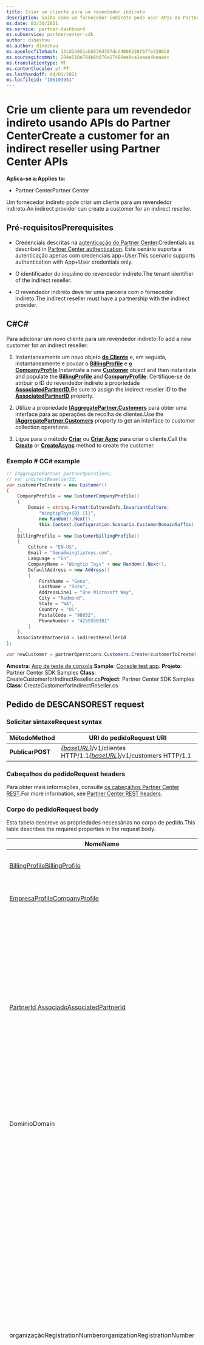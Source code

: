 ```yaml
---
title: Criar um cliente para um revendedor indireto
description: Saiba como um fornecedor indireto pode usar APIs do Partner Center para criar um cliente para um revendedor indireto.
ms.date: 03/30/2021
ms.service: partner-dashboard
ms.subservice: partnercenter-sdk
author: dineshvu
ms.author: dineshvu
ms.openlocfilehash: 13cd1b051abb536d397dcd4000228f67fe3206b8
ms.sourcegitcommit: 204e518e794b6b076a17488ee9ca1aaaa4beaaec
ms.translationtype: MT
ms.contentlocale: pt-PT
ms.lasthandoff: 04/01/2021
ms.locfileid: "106103951"
---
```

# <a name="create-a-customer-for-an-indirect-reseller-using-partner-center-apis"></a><span data-ttu-id="55205-103">Crie um cliente para um revendedor indireto usando APIs do Partner Center</span><span class="sxs-lookup"><span data-stu-id="55205-103">Create a customer for an indirect reseller using Partner Center APIs</span></span>

<span data-ttu-id="55205-104">**Aplica-se a:**</span><span class="sxs-lookup"><span data-stu-id="55205-104">**Applies to:**</span></span>

- <span data-ttu-id="55205-105">Partner Center</span><span class="sxs-lookup"><span data-stu-id="55205-105">Partner Center</span></span>

<span data-ttu-id="55205-106">Um fornecedor indireto pode criar um cliente para um revendedor indireto.</span><span class="sxs-lookup"><span data-stu-id="55205-106">An indirect provider can create a customer for an indirect reseller.</span></span>

## <a name="prerequisites"></a><span data-ttu-id="55205-107">Pré-requisitos</span><span class="sxs-lookup"><span data-stu-id="55205-107">Prerequisites</span></span>

- <span data-ttu-id="55205-108">Credenciais descritas na [autenticação do Partner Center](partner-center-authentication.md).</span><span class="sxs-lookup"><span data-stu-id="55205-108">Credentials as described in [Partner Center authentication](partner-center-authentication.md).</span></span> <span data-ttu-id="55205-109">Este cenário suporta a autenticação apenas com credenciais app+User.</span><span class="sxs-lookup"><span data-stu-id="55205-109">This scenario supports authentication with App+User credentials only.</span></span>

- <span data-ttu-id="55205-110">O identificador do inquilino do revendedor indireto.</span><span class="sxs-lookup"><span data-stu-id="55205-110">The tenant identifier of the indirect reseller.</span></span>

- <span data-ttu-id="55205-111">O revendedor indireto deve ter uma parceria com o fornecedor indireto.</span><span class="sxs-lookup"><span data-stu-id="55205-111">The indirect reseller must have a partnership with the indirect provider.</span></span>

## <a name="c"></a><span data-ttu-id="55205-112">C\#</span><span class="sxs-lookup"><span data-stu-id="55205-112">C\#</span></span>

<span data-ttu-id="55205-113">Para adicionar um novo cliente para um revendedor indireto:</span><span class="sxs-lookup"><span data-stu-id="55205-113">To add a new customer for an indirect reseller:</span></span>

1. <span data-ttu-id="55205-114">Instantaneamente um novo objeto [**de Cliente**](/dotnet/api/microsoft.store.partnercenter.models.customers.customer) e, em seguida, instantaneamente e povoar o [**BillingProfile**](/dotnet/api/microsoft.store.partnercenter.models.customers.customerbillingprofile) e [**o CompanyProfile**](/dotnet/api/microsoft.store.partnercenter.models.customers.customercompanyprofile).</span><span class="sxs-lookup"><span data-stu-id="55205-114">Instantiate a new [**Customer**](/dotnet/api/microsoft.store.partnercenter.models.customers.customer) object and then instantiate and populate the [**BillingProfile**](/dotnet/api/microsoft.store.partnercenter.models.customers.customerbillingprofile) and [**CompanyProfile**](/dotnet/api/microsoft.store.partnercenter.models.customers.customercompanyprofile).</span></span> <span data-ttu-id="55205-115">Certifique-se de atribuir o ID do revendedor indireto à propriedade [**AssociatedPartnerID.**](/dotnet/api/microsoft.store.partnercenter.models.customers.customer.associatedpartnerid)</span><span class="sxs-lookup"><span data-stu-id="55205-115">Be sure to assign the indirect reseller ID to the [**AssociatedPartnerID**](/dotnet/api/microsoft.store.partnercenter.models.customers.customer.associatedpartnerid) property.</span></span>

2. <span data-ttu-id="55205-116">Utilize a propriedade [**IAggregatePartner.Customers**](/dotnet/api/microsoft.store.partnercenter.ipartner.customers) para obter uma interface para as operações de recolha de clientes.</span><span class="sxs-lookup"><span data-stu-id="55205-116">Use the [**IAggregatePartner.Customers**](/dotnet/api/microsoft.store.partnercenter.ipartner.customers) property to get an interface to customer collection operations.</span></span>

3. <span data-ttu-id="55205-117">Ligue para o método [**Criar**](/dotnet/api/microsoft.store.partnercenter.genericoperations.ientitycreateoperations-2.create) ou [**Criar Aync**](/dotnet/api/microsoft.store.partnercenter.genericoperations.ientitycreateoperations-2.createasync) para criar o cliente.</span><span class="sxs-lookup"><span data-stu-id="55205-117">Call the [**Create**](/dotnet/api/microsoft.store.partnercenter.genericoperations.ientitycreateoperations-2.create) or [**CreateAsync**](/dotnet/api/microsoft.store.partnercenter.genericoperations.ientitycreateoperations-2.createasync) method to create the customer.</span></span>

### <a name="c-example"></a><span data-ttu-id="55205-118">Exemplo \# C</span><span class="sxs-lookup"><span data-stu-id="55205-118">C\# example</span></span>

``` csharp
// IAggregatePartner partnerOperations;
// var indirectResellerId;
var customerToCreate = new Customer()
{
    CompanyProfile = new CustomerCompanyProfile()
    {
        Domain = string.Format(CultureInfo.InvariantCulture,
            "WingtipToys{0}.{1}",
            new Random().Next(),
            this.Context.Configuration.Scenario.CustomerDomainSuffix)
    },
    BillingProfile = new CustomerBillingProfile()
    {
        Culture = "EN-US",
        Email = "Gena@wingtiptoys.com",
        Language = "En",
        CompanyName = "Wingtip Toys" + new Random().Next(),
        DefaultAddress = new Address()
        {
            FirstName = "Gena",
            LastName = "Soto",
            AddressLine1 = "One Microsoft Way",
            City = "Redmond",
            State = "WA",
            Country = "US",
            PostalCode = "98052",
            PhoneNumber = "4255550101"
        }
    },
    AssociatedPartnerId = indirectResellerId
};

var newCustomer = partnerOperations.Customers.Create(customerToCreate);
```

<span data-ttu-id="55205-119">**Amostra**: [App de teste de consola](console-test-app.md).</span><span class="sxs-lookup"><span data-stu-id="55205-119">**Sample**: [Console test app](console-test-app.md).</span></span> <span data-ttu-id="55205-120">**Projeto**: Partner Center SDK Samples **Class**: CreateCustomerforIndirectReseller.cs</span><span class="sxs-lookup"><span data-stu-id="55205-120">**Project**: Partner Center SDK Samples **Class**: CreateCustomerforIndirectReseller.cs</span></span>

## <a name="rest-request"></a><span data-ttu-id="55205-121">Pedido de DESCANSO</span><span class="sxs-lookup"><span data-stu-id="55205-121">REST request</span></span>

### <a name="request-syntax"></a><span data-ttu-id="55205-122">Solicitar sintaxe</span><span class="sxs-lookup"><span data-stu-id="55205-122">Request syntax</span></span>

| <span data-ttu-id="55205-123">Método</span><span class="sxs-lookup"><span data-stu-id="55205-123">Method</span></span>   | <span data-ttu-id="55205-124">URI do pedido</span><span class="sxs-lookup"><span data-stu-id="55205-124">Request URI</span></span>                                                       |
|----------|-------------------------------------------------------------------|
| <span data-ttu-id="55205-125">**Publicar**</span><span class="sxs-lookup"><span data-stu-id="55205-125">**POST**</span></span> | <span data-ttu-id="55205-126">[*{baseURL}*](partner-center-rest-urls.md)/v1/clientes HTTP/1.1</span><span class="sxs-lookup"><span data-stu-id="55205-126">[*{baseURL}*](partner-center-rest-urls.md)/v1/customers HTTP/1.1</span></span> |

### <a name="request-headers"></a><span data-ttu-id="55205-127">Cabeçalhos do pedido</span><span class="sxs-lookup"><span data-stu-id="55205-127">Request headers</span></span>

<span data-ttu-id="55205-128">Para obter mais informações, consulte [os cabeçalhos Partner Center REST](headers.md).</span><span class="sxs-lookup"><span data-stu-id="55205-128">For more information, see [Partner Center REST headers](headers.md).</span></span>

### <a name="request-body"></a><span data-ttu-id="55205-129">Corpo do pedido</span><span class="sxs-lookup"><span data-stu-id="55205-129">Request body</span></span>

<span data-ttu-id="55205-130">Esta tabela descreve as propriedades necessárias no corpo de pedido.</span><span class="sxs-lookup"><span data-stu-id="55205-130">This table describes the required properties in the request body.</span></span>

| <span data-ttu-id="55205-131">Nome</span><span class="sxs-lookup"><span data-stu-id="55205-131">Name</span></span>                                          | <span data-ttu-id="55205-132">Tipo</span><span class="sxs-lookup"><span data-stu-id="55205-132">Type</span></span>   | <span data-ttu-id="55205-133">Necessário</span><span class="sxs-lookup"><span data-stu-id="55205-133">Required</span></span> | <span data-ttu-id="55205-134">Descrição</span><span class="sxs-lookup"><span data-stu-id="55205-134">Description</span></span>                                                                                                                                                                                                                                                                                                                                           |
|-----------------------------------------------|--------|----------|-------------------------------------------------------------------------------------------------------------------------------------------------------------------------------------------------------------------------------------------------------------------------------------------------------------------------------------------------------|
| [<span data-ttu-id="55205-135">BillingProfile</span><span class="sxs-lookup"><span data-stu-id="55205-135">BillingProfile</span></span>](#billing-profile)             | <span data-ttu-id="55205-136">objeto</span><span class="sxs-lookup"><span data-stu-id="55205-136">object</span></span> | <span data-ttu-id="55205-137">Yes</span><span class="sxs-lookup"><span data-stu-id="55205-137">Yes</span></span>      | <span data-ttu-id="55205-138">A informação do perfil de faturação do cliente.</span><span class="sxs-lookup"><span data-stu-id="55205-138">The customer's billing profile information.</span></span>                                                                                                                                                                                                                                                                                                           |
| [<span data-ttu-id="55205-139">EmpresaProfile</span><span class="sxs-lookup"><span data-stu-id="55205-139">CompanyProfile</span></span>](#company-profile)             | <span data-ttu-id="55205-140">objeto</span><span class="sxs-lookup"><span data-stu-id="55205-140">object</span></span> | <span data-ttu-id="55205-141">Yes</span><span class="sxs-lookup"><span data-stu-id="55205-141">Yes</span></span>      | <span data-ttu-id="55205-142">Informação do perfil da empresa do cliente.</span><span class="sxs-lookup"><span data-stu-id="55205-142">The customer's company profile information.</span></span>                                                               
| [<span data-ttu-id="55205-143">PartnerId Associado</span><span class="sxs-lookup"><span data-stu-id="55205-143">AssociatedPartnerId</span></span>](customer-resources.md#customer) | <span data-ttu-id="55205-144">string</span><span class="sxs-lookup"><span data-stu-id="55205-144">string</span></span> | <span data-ttu-id="55205-145">Yes</span><span class="sxs-lookup"><span data-stu-id="55205-145">Yes</span></span>      | <span data-ttu-id="55205-146">O iD do revendedor indireto.</span><span class="sxs-lookup"><span data-stu-id="55205-146">The indirect reseller ID.</span></span> <span data-ttu-id="55205-147">O revendedor indireto, tal como indicado pelo ID aqui fornecido, deve ter uma parceria com o fornecedor indireto ou o pedido falhará.</span><span class="sxs-lookup"><span data-stu-id="55205-147">The indirect reseller as indicated by the ID supplied here must have a partnership with the indirect provider or the request will fail.</span></span> <span data-ttu-id="55205-148">Note também que se o valor AssociatedPartnerId não for fornecido, o cliente é criado como cliente direto do fornecedor indireto e não como revendedor indireto.</span><span class="sxs-lookup"><span data-stu-id="55205-148">Also note that if the AssociatedPartnerId value isn't supplied, the customer is created as a direct customer of the indirect provider rather than the indirect reseller.</span></span> |
|<span data-ttu-id="55205-149">Domínio</span><span class="sxs-lookup"><span data-stu-id="55205-149">Domain</span></span>| <span data-ttu-id="55205-150">String</span><span class="sxs-lookup"><span data-stu-id="55205-150">String</span></span>| <span data-ttu-id="55205-151">Yes</span><span class="sxs-lookup"><span data-stu-id="55205-151">Yes</span></span>|<span data-ttu-id="55205-152">O nome de domínio do cliente, como contoso.onmicrosoft.com.</span><span class="sxs-lookup"><span data-stu-id="55205-152">The customer's domain name, such as contoso.onmicrosoft.com.</span></span>|
|<span data-ttu-id="55205-153">organizaçãoRegistrationNumber</span><span class="sxs-lookup"><span data-stu-id="55205-153">organizationRegistrationNumber</span></span>|    <span data-ttu-id="55205-154">string</span><span class="sxs-lookup"><span data-stu-id="55205-154">string</span></span>|<span data-ttu-id="55205-155">Yes</span><span class="sxs-lookup"><span data-stu-id="55205-155">Yes</span></span>|     <span data-ttu-id="55205-156">Número de registo da organização do cliente (também referido como número INN em determinados países).</span><span class="sxs-lookup"><span data-stu-id="55205-156">The customer’s organization registration number (also referred to as INN number in certain countries).</span></span> <span data-ttu-id="55205-157">Apenas necessário para a empresa/organização do cliente localizada nos seguintes países: Arménia(AM), Azerbaijão(AZ), Bielorrússia(BY), Hungria (HU), Cazaquistão(KZ), Quirguistão(KG), Moldávia (MD), Rússia(RU), Tajiquistão(TJ), Uz, Ucrânia(UA), Índia, Brasil, África do Sul, Polónia, Emirados Árabes Unidos, Arábia Saudita, Arábia Saudita,</span><span class="sxs-lookup"><span data-stu-id="55205-157">Only required for customer’s company/organization located in the following countries: Armenia(AM), Azerbaijan(AZ), Belarus(BY), Hungary(HU), Kazakhstan(KZ), Kyrgyzstan(KG), Moldova(MD), Russia(RU), Tajikistan(TJ), Uzbekistan(UZ), Ukraine(UA), India, Brazil, South Africa, Poland, United Arab Emirates, Saudi Arabia, Turkey, Thailand, Vietnam, Myanmar, Iraq, South Sudan and Venezuela.</span></span> <span data-ttu-id="55205-158">Para a empresa/organização do cliente localizada noutros países este é um campo opcional.</span><span class="sxs-lookup"><span data-stu-id="55205-158">For customer’s company/organization located in other countries this is an optional field.</span></span>|



#### <a name="billing-profile"></a><span data-ttu-id="55205-159">Perfil de faturação</span><span class="sxs-lookup"><span data-stu-id="55205-159">Billing profile</span></span>

<span data-ttu-id="55205-160">Esta tabela descreve os campos mínimos exigidos do recurso [CustomerBillingProfile](customer-resources.md#customerbillingprofile) necessário para criar um novo cliente.</span><span class="sxs-lookup"><span data-stu-id="55205-160">This table describes the minimum required fields from the [CustomerBillingProfile](customer-resources.md#customerbillingprofile) resource needed to create a new customer.</span></span>

| <span data-ttu-id="55205-161">Nome</span><span class="sxs-lookup"><span data-stu-id="55205-161">Name</span></span>             | <span data-ttu-id="55205-162">Tipo</span><span class="sxs-lookup"><span data-stu-id="55205-162">Type</span></span>                                     | <span data-ttu-id="55205-163">Necessário</span><span class="sxs-lookup"><span data-stu-id="55205-163">Required</span></span> | <span data-ttu-id="55205-164">Descrição</span><span class="sxs-lookup"><span data-stu-id="55205-164">Description</span></span>                                                                                                                                                                                                     |
|------------------|------------------------------------------|----------|-----------------------------------------------------------------------------------------------------------------------------------------------------------------------------------------------------------------|
| <span data-ttu-id="55205-165">e-mail</span><span class="sxs-lookup"><span data-stu-id="55205-165">email</span></span>            | <span data-ttu-id="55205-166">string</span><span class="sxs-lookup"><span data-stu-id="55205-166">string</span></span>                                   | <span data-ttu-id="55205-167">Yes</span><span class="sxs-lookup"><span data-stu-id="55205-167">Yes</span></span>      | <span data-ttu-id="55205-168">O endereço de e-mail do cliente.</span><span class="sxs-lookup"><span data-stu-id="55205-168">The customer's email address.</span></span>                                                                                                                                                                                   |
| <span data-ttu-id="55205-169">cultura</span><span class="sxs-lookup"><span data-stu-id="55205-169">culture</span></span>          | <span data-ttu-id="55205-170">string</span><span class="sxs-lookup"><span data-stu-id="55205-170">string</span></span>                                   | <span data-ttu-id="55205-171">Yes</span><span class="sxs-lookup"><span data-stu-id="55205-171">Yes</span></span>      | <span data-ttu-id="55205-172">A sua cultura preferida para a comunicação e a moeda, como "en-US".</span><span class="sxs-lookup"><span data-stu-id="55205-172">Their preferred culture for communication and currency, such as "en-US".</span></span> <span data-ttu-id="55205-173">Consulte [o Partner Center com línguas e locais apoiados](partner-center-supported-languages-and-locales.md) para as culturas apoiadas.</span><span class="sxs-lookup"><span data-stu-id="55205-173">See [Partner Center supported languages and locales](partner-center-supported-languages-and-locales.md) for the supported cultures.</span></span> |
| <span data-ttu-id="55205-174">language</span><span class="sxs-lookup"><span data-stu-id="55205-174">language</span></span>         | <span data-ttu-id="55205-175">string</span><span class="sxs-lookup"><span data-stu-id="55205-175">string</span></span>                                   | <span data-ttu-id="55205-176">Yes</span><span class="sxs-lookup"><span data-stu-id="55205-176">Yes</span></span>      | <span data-ttu-id="55205-177">A linguagem padrão.</span><span class="sxs-lookup"><span data-stu-id="55205-177">The default language.</span></span> <span data-ttu-id="55205-178">Dois códigos linguísticos de caracteres (por exemplo `en` `fr` ou) são suportados.</span><span class="sxs-lookup"><span data-stu-id="55205-178">Two character language codes (for example `en` or `fr`) are supported.</span></span>                                                                                                                                |
| <span data-ttu-id="55205-179">nome da empresa \_</span><span class="sxs-lookup"><span data-stu-id="55205-179">company\_name</span></span>    | <span data-ttu-id="55205-180">string</span><span class="sxs-lookup"><span data-stu-id="55205-180">string</span></span>                                   | <span data-ttu-id="55205-181">Yes</span><span class="sxs-lookup"><span data-stu-id="55205-181">Yes</span></span>      | <span data-ttu-id="55205-182">O nome de empresa/organização registado.</span><span class="sxs-lookup"><span data-stu-id="55205-182">The registered company/organization name.</span></span>                                                                                                                                                                       |
| <span data-ttu-id="55205-183">endereço padrão \_</span><span class="sxs-lookup"><span data-stu-id="55205-183">default\_address</span></span> | [<span data-ttu-id="55205-184">Endereço</span><span class="sxs-lookup"><span data-stu-id="55205-184">Address</span></span>](utility-resources.md#address) | <span data-ttu-id="55205-185">Yes</span><span class="sxs-lookup"><span data-stu-id="55205-185">Yes</span></span>      | <span data-ttu-id="55205-186">O endereço registado da empresa/organização do cliente.</span><span class="sxs-lookup"><span data-stu-id="55205-186">The registered address of the customer's company/organization.</span></span> <span data-ttu-id="55205-187">Consulte o recurso [Address](utility-resources.md#address) para obter informações sobre eventuais limitações de comprimento.</span><span class="sxs-lookup"><span data-stu-id="55205-187">See the [Address](utility-resources.md#address) resource for information on any length limitations.</span></span>                                             |

#### <a name="company-profile"></a><span data-ttu-id="55205-188">Perfil da empresa</span><span class="sxs-lookup"><span data-stu-id="55205-188">Company profile</span></span>

<span data-ttu-id="55205-189">Esta tabela descreve os campos mínimos exigidos do recurso [CustomerCompanyProfile](customer-resources.md#customercompanyprofile) necessário para criar um novo cliente.</span><span class="sxs-lookup"><span data-stu-id="55205-189">This table describes the minimum required fields from the [CustomerCompanyProfile](customer-resources.md#customercompanyprofile) resource needed to create a new customer.</span></span>

| <span data-ttu-id="55205-190">Nome</span><span class="sxs-lookup"><span data-stu-id="55205-190">Name</span></span>   | <span data-ttu-id="55205-191">Tipo</span><span class="sxs-lookup"><span data-stu-id="55205-191">Type</span></span>   | <span data-ttu-id="55205-192">Necessário</span><span class="sxs-lookup"><span data-stu-id="55205-192">Required</span></span> | <span data-ttu-id="55205-193">Descrição</span><span class="sxs-lookup"><span data-stu-id="55205-193">Description</span></span>                                                  |
|--------|--------|----------|--------------------------------------------------------------|
| <span data-ttu-id="55205-194">domínio</span><span class="sxs-lookup"><span data-stu-id="55205-194">domain</span></span> | <span data-ttu-id="55205-195">string</span><span class="sxs-lookup"><span data-stu-id="55205-195">string</span></span> | <span data-ttu-id="55205-196">Yes</span><span class="sxs-lookup"><span data-stu-id="55205-196">Yes</span></span>     | <span data-ttu-id="55205-197">O nome de domínio do cliente, como contoso.onmicrosoft.com.</span><span class="sxs-lookup"><span data-stu-id="55205-197">The customer's domain name, such as contoso.onmicrosoft.com.</span></span> |
| <span data-ttu-id="55205-198">organizaçãoRegistrationNumber</span><span class="sxs-lookup"><span data-stu-id="55205-198">organizationRegistrationNumber</span></span> | <span data-ttu-id="55205-199">string</span><span class="sxs-lookup"><span data-stu-id="55205-199">string</span></span> | <span data-ttu-id="55205-200">Depende da condição</span><span class="sxs-lookup"><span data-stu-id="55205-200">Depends on condition</span></span> | <span data-ttu-id="55205-201">Número de registo da organização do cliente (também referido como número INN em determinados países).</span><span class="sxs-lookup"><span data-stu-id="55205-201">The customer’s organization registration number (also referred to as the INN number in certain countries).</span></span> <br/><br/><span data-ttu-id="55205-202">A conclusão deste campo só é necessária se a empresa/organização de um cliente estiver localizada nos seguintes países:</span><span class="sxs-lookup"><span data-stu-id="55205-202">Completing this field is required only if a customer’s company/organization is located in the following countries:</span></span> <br/><br/><span data-ttu-id="55205-203">- Arménia (AM)</span><span class="sxs-lookup"><span data-stu-id="55205-203">- Armenia (AM)</span></span> <br/><span data-ttu-id="55205-204">- Azerbaijão (AZ)</span><span class="sxs-lookup"><span data-stu-id="55205-204">- Azerbaijan (AZ)</span></span><br/><span data-ttu-id="55205-205">- Bielorrússia (BY)</span><span class="sxs-lookup"><span data-stu-id="55205-205">- Belarus (BY)</span></span><br/><span data-ttu-id="55205-206">- Hungria (HU)</span><span class="sxs-lookup"><span data-stu-id="55205-206">- Hungary (HU)</span></span><br/><span data-ttu-id="55205-207">- Cazaquistão (KZ)</span><span class="sxs-lookup"><span data-stu-id="55205-207">- Kazakhstan (KZ)</span></span><br/><span data-ttu-id="55205-208">- Quirguistão (KG)</span><span class="sxs-lookup"><span data-stu-id="55205-208">- Kyrgyzstan (KG)</span></span><br/><span data-ttu-id="55205-209">- Moldávia (MD)</span><span class="sxs-lookup"><span data-stu-id="55205-209">- Moldova (MD)</span></span><br/><span data-ttu-id="55205-210">- Rússia (RU)</span><span class="sxs-lookup"><span data-stu-id="55205-210">- Russia (RU)</span></span><br/><span data-ttu-id="55205-211">- Tajiquistão (TJ)</span><span class="sxs-lookup"><span data-stu-id="55205-211">- Tajikistan (TJ)</span></span><br/><span data-ttu-id="55205-212">- Uzbequistão (UZ)</span><span class="sxs-lookup"><span data-stu-id="55205-212">- Uzbekistan (UZ)</span></span><br/><span data-ttu-id="55205-213">- Ucrânia (UA)</span><span class="sxs-lookup"><span data-stu-id="55205-213">- Ukraine (UA)</span></span><br/><br/><span data-ttu-id="55205-214">Este campo não é necessário se a empresa/organização do cliente estiver localizada noutros países para além dos mostrados aqui.</span><span class="sxs-lookup"><span data-stu-id="55205-214">This field is not required if the customer’s company/organization is located in other countries beyond those shown here.</span></span>  |

### <a name="request-example"></a><span data-ttu-id="55205-215">Exemplo de pedido</span><span class="sxs-lookup"><span data-stu-id="55205-215">Request example</span></span>

```http
POST https://api.partnercenter.microsoft.com/v1/customers HTTP/1.1
Authorization: Bearer <token>
MS-RequestId: d628adbe-b7ee-412e-ac55-58f22b4ba2f4
MS-CorrelationId: 0dd197a8-992c-44ca-aeae-21cd83494dce
X-Locale: en-US
MS-PartnerCenter-Client: Partner Center .NET SDK
Content-Type: application/json
Host: api.partnercenter.microsoft.com
Content-Length: 823
Expect: 100-continue
Connection: Keep-Alive

{
    "Id": null,
    "CommerceId": null,
    "CompanyProfile": {
        "TenantId": null,
        "Domain": "WingtipToys678152504.onmicrosoft.com",
        "CompanyName": null,
        "Attributes": {
            "ObjectType": "CustomerCompanyProfile"
        }
    },
    "BillingProfile": {
        "Id": null,
        "FirstName": null,
        "LastName": null,
        "Email": "Gena@wingtiptoys.com",
        "Culture": "EN-US",
        "Language": "En",
        "CompanyName": "Wingtip Toys678152504",
        "DefaultAddress": {
            "Country": "US",
            "Region": null,
            "City": "Redmond",
            "State": "WA",
            "AddressLine1": "One Microsoft Way",
            "AddressLine2": null,
            "PostalCode": "98052",
            "FirstName": "Gena",
            "LastName": "Soto",
            "PhoneNumber": "4255550101"
        },
        "Attributes": {
            "ObjectType": "CustomerBillingProfile"
        }
    },
    "RelationshipToPartner": "none",
    "AllowDelegatedAccess": null,
    "UserCredentials": null,
    "CustomDomains": null,
    "AssociatedPartnerId": "484e548c-f5f3-4528-93a9-c16c6373cb59",
    "Attributes": {
        "ObjectType": "Customer"
    }
}
```

## <a name="rest-response"></a><span data-ttu-id="55205-216">Resposta do REST</span><span class="sxs-lookup"><span data-stu-id="55205-216">REST response</span></span>

<span data-ttu-id="55205-217">Se for bem sucedida, a resposta contém um recurso [do Cliente](customer-resources.md#customer) para o novo cliente.</span><span class="sxs-lookup"><span data-stu-id="55205-217">If successful, the response contains a [Customer](customer-resources.md#customer) resource for the new customer.</span></span>

### <a name="response-success-and-error-codes"></a><span data-ttu-id="55205-218">Códigos de sucesso e erro de resposta</span><span class="sxs-lookup"><span data-stu-id="55205-218">Response success and error codes</span></span>

<span data-ttu-id="55205-219">As respostas vêm com um código de estado HTTP que indica sucesso ou falha e informações adicionais de depuragem.</span><span class="sxs-lookup"><span data-stu-id="55205-219">Responses come with an HTTP status code that indicates success or failure and additional debugging information.</span></span> <span data-ttu-id="55205-220">Utilize uma ferramenta de rastreio de rede para ler este código, tipo de erro e parâmetros adicionais.</span><span class="sxs-lookup"><span data-stu-id="55205-220">Use a network trace tool to read this code, error type, and additional parameters.</span></span> <span data-ttu-id="55205-221">Para obter a lista completa, consulte os [códigos de erro do Partner Center REST](error-codes.md).</span><span class="sxs-lookup"><span data-stu-id="55205-221">For the full list, see [Partner Center REST error codes](error-codes.md).</span></span>

### <a name="response-example"></a><span data-ttu-id="55205-222">Exemplo de resposta</span><span class="sxs-lookup"><span data-stu-id="55205-222">Response example</span></span>

```http
HTTP/1.1 201 Created
Content-Length: 1085
Content-Type: application/json; charset=utf-8
MS-CorrelationId: 0dd197a8-992c-44ca-aeae-21cd83494dce
MS-RequestId: d628adbe-b7ee-412e-ac55-58f22b4ba2f4
MS-CV: Yy/YaA0gYEmfQyR/.0
MS-ServerId: 030020525
Date: Tue, 06 Jun 2017 23:11:40 GMT

{
    "id": "626099fe-17af-4756-9fd0-6a73b7127859",
    "commerceId": "626099fe-17af-4756-9fd0-6a73b7127859",
    "companyProfile": {
        "tenantId": "626099fe-17af-4756-9fd0-6a73b7127859",
        "domain": "WingtipToys678152504.onmicrosoft.com",
        "companyName": "Wingtip Toys678152504",
        "links": {
            "self": {
                "uri": "/customers/626099fe-17af-4756-9fd0-6a73b7127859/profiles/company",
                "method": "GET",
                "headers": []
            }
        },
        "attributes": {
            "objectType": "CustomerCompanyProfile"
        }
    },
    "billingProfile": {
        "id": "7079246e-7b62-56ef-7cbd-a819514b54b5",
        "email": "Gena@wingtiptoys.com",
        "culture": "en-US",
        "language": "En",
        "companyName": "Wingtip Toys678152504",
        "defaultAddress": {
            "country": "US",
            "city": "Redmond",
            "state": "WA",
            "addressLine1": "One Microsoft Way",
            "postalCode": "98052",
            "firstName": "Gena",
            "lastName": "Soto",
            "phoneNumber": "4255550101"
        },
        "attributes": {
            "etag": "-8799889149591823008",
            "objectType": "CustomerBillingProfile"
        }
    },
    "relationshipToPartner": "reseller",
    "allowDelegatedAccess": true,
    "userCredentials": {
        "userName": "admin",
        "password": "0Krha*Io"
    },
    "associatedPartnerId": "484e548c-f5f3-4528-93a9-c16c6373cb59",
    "attributes": {
        "objectType": "Customer"
    }
}
```